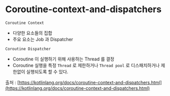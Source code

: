# Coroutine-context-and-dispatchers

`Coroutine Context`

- 다양한 요소들의 집합
- 주요 요소는 Job 과 Dispatcher

`Coroutine Dispatcher`

- Coroutine 이 실행하기 위해 사용하는 Thread 를 결정
- Coroutine 실행을 특정 `Thread` 로 제한하거나 `Thread pool` 로 디스패치하거나 제한없이 실행되도록 할 수 있다.

출처 : [https://kotlinlang.org/docs/coroutine-context-and-dispatchers.html](https://kotlinlang.org/docs/coroutine-context-and-dispatchers.html)
